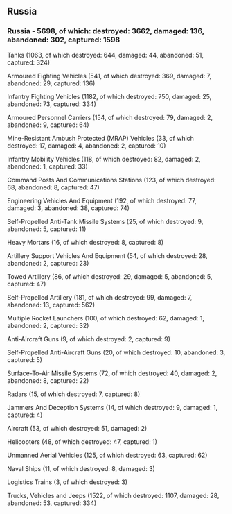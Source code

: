 
 
 ## Russia
 
 ### Russia - 5698, of which: destroyed: 3662, damaged: 136, abandoned: 302, captured: 1598

 

 

 Tanks (1063, of which destroyed: 644, damaged: 44, abandoned: 51, captured: 324)

 Armoured Fighting Vehicles (541, of which destroyed: 369, damaged: 7, abandoned: 29, captured: 136)

 Infantry Fighting Vehicles (1182, of which destroyed: 750, damaged: 25, abandoned: 73, captured: 334)

 Armoured Personnel Carriers (154, of which destroyed: 79, damaged: 2, abandoned: 9, captured: 64)

 Mine-Resistant Ambush Protected (MRAP) Vehicles (33, of which destroyed: 17, damaged: 4, abandoned: 2, captured: 10)

 Infantry Mobility Vehicles (118, of which destroyed: 82, damaged: 2, abandoned: 1, captured: 33)

 Command Posts And Communications Stations (123, of which destroyed: 68, abandoned: 8, captured: 47)

 Engineering Vehicles And Equipment (192, of which destroyed: 77, damaged: 3, abandoned: 38, captured: 74)

 Self-Propelled Anti-Tank Missile Systems (25, of which destroyed: 9, abandoned: 5, captured: 11)

 Heavy Mortars (16, of which destroyed: 8, captured: 8)

 Artillery Support Vehicles And Equipment (54, of which destroyed: 28, abandoned: 2, captured: 23)

 Towed Artillery (86, of which destroyed: 29, damaged: 5, abandoned: 5, captured: 47)

 Self-Propelled Artillery (181, of which destroyed: 99, damaged: 7, abandoned: 13, captured: 562)

 Multiple Rocket Launchers (100, of which destroyed: 62, damaged: 1, abandoned: 2, captured: 32)

 Anti-Aircraft Guns (9, of which destroyed: 2, captured: 9)

 Self-Propelled Anti-Aircraft Guns (20, of which destroyed: 10, abandoned: 3, captured: 5)

 Surface-To-Air Missile Systems (72, of which destroyed: 40, damaged: 2, abandoned: 8, captured: 22)

 Radars (15, of which destroyed: 7, captured: 8)

 Jammers And Deception Systems (14, of which destroyed: 9, damaged: 1, captured: 4)

 Aircraft (53, of which destroyed: 51, damaged: 2)

 Helicopters (48, of which destroyed: 47, captured: 1)

 Unmanned Aerial Vehicles (125, of which destroyed: 63, captured: 62)

 Naval Ships (11, of which destroyed: 8, damaged: 3)

 Logistics Trains (3, of which destroyed: 3)

 Trucks, Vehicles and Jeeps (1522, of which destroyed: 1107, damaged: 28, abandoned: 53, captured: 334)

